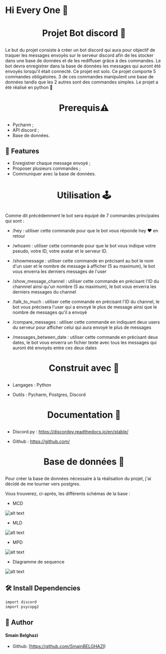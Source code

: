 # Hi Every One  👋
# <p align="center">Projet Bot discord 🤖 </p>
  
Le but du projet consiste à créer un bot discord qui aura pour objectif de traquer les messages envoyés sur le serveur discord afin de les stocker dans une base de données et de les rediffuser grâce à des commandes.
Le bot devra enregistrer dans la base de données les messages qui auront été envoyés lorsqu'il était connecté.
Ce projet est solo.
Ce projet comporte 5 commandes obligatoires.
3 de ces commandes manipulent une base de données tandis que les 2 autres sont des commandes simples.
Le projet a été réalisé en python 🐍



# <p align="center">Prerequis⚠</p>
  
- Pycharm ;
- API discord ;
- Base de données.    
    


## 🧐 Features    
- Enregistrer chaque message envoyé ; 
- Proposer plusieurs commandes ;
- Communiquer avec la base de données.

# <p align="center">Utilisation 🕹</p>
Comme dit précédemment le bot sera équipé de 7 commandes principales qui sont :



- /hey : utiliser cette commande pour que le bot vous réponde hey ❤ en retour



- /whoami : utiliser cette commande pour que le bot vous indique votre pseudo, votre ID, votre avatar et le serveur ID. 



- /showmessage : utiliser cette commande en précisant au bot le nom d'un user et le nombre de message à afficher (5 au maximum), le bot vous enverra les derniers messages de l'user



- /show_message_channel : utiliser cette commande en précisant l'ID du channnel ainsi qu'un nombre (5 au maximum), le bot vous enverra les derniers messages du channel



- /talk_to_much : utiliser cette commande en précisant l'ID du channel, le bot vous précisera l'user qui a envoyé le plus de message ainsi que le nombre de messages qu'il a envoyé



- /compare_messages : utiliser cette commande en indiquant deux users du serveur pour afficher celui qui aura envoyé le plus de messages



- /messages_between_date : utiliser cette commande en précisant deux dates, le bot vous enverra un fichier texte avec tous les messages qui auront été envoyés entre ces deux dates

  

# <p align="center">Construit avec 👷 </p>
  
- Langages : Python

- Outils : Pycharm, Postgres, Discord



# <p align="center">Documentation 💼 </p>
  
- Discord.py : https://discordpy.readthedocs.io/en/stable/

- Github : https://github.com/



# <p align="center">Base de données 💾 </p>
  
Pour créer la base de données nécessaire à la réalisation du projet, j'ai décidé de me tourner vers postgres. 

Vous trouverez, ci-après, les différents schémas de la base :

- MCD

![alt text](https://imagizer.imageshack.com/v2/576x325q70/r/923/ZuQ1yC.png)

- MLD

![alt text](https://imagizer.imageshack.com/v2/576x325q70/r/922/J3y8mV.png)

- MPD

![alt text](https://imagizer.imageshack.com/v2/576x325q70/r/922/46ZiI3.png)

- Diagramme de sequence 

![alt text](https://imagizer.imageshack.com/v2/308x325q70/r/922/xY0mG7.jpg)
                
        

## 🛠️ Install Dependencies    
```bash
import discord
import psycopg2
```






## 🙇 Author
#### Smain Belghazi
- Github: [https://github.com/SmainBELGHAZI)
